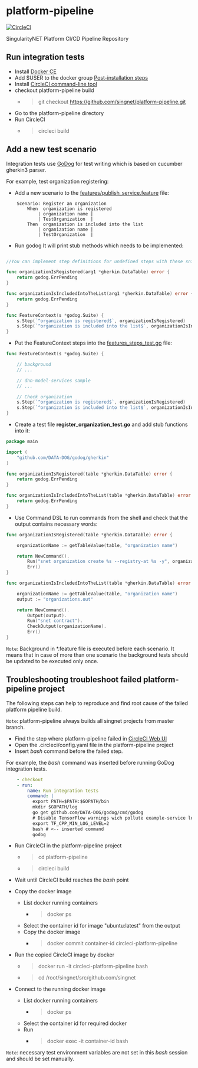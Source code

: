 # platform-pipeline

[![CircleCI](https://circleci.com/gh/singnet/platform-pipeline.svg?style=svg)](https://circleci.com/gh/singnet/platform-pipeline)

SingularityNET Platform CI/CD Pipeline Repository


## Run integration tests

* Install [Docker CE](https://docs.docker.com/install/linux/docker-ce/ubuntu)
* Add $USER to the docker group [Post-installation steps](https://docs.docker.com/install/linux/linux-postinstall)
* Install [CircleCI command-line tool](https://circleci.com/docs/2.0/local-cli)
* checkout platform-pipeline build
  * > git checkout https://github.com/singnet/platform-pipeline.git
* Go to the platform-pipeline directory
* Run CircleCI
  * > circleci build


## Add a new test scenario

Integration tests use [GoDog](https://github.com/DATA-DOG/godog) for test writing which is based on
cucumber gherkin3 parser.

For example, test organization registering:
* Add a new scenario to the [features/publish_service.feature](features/publish_service.feature) file:
```gherkin
	Scenario: Register an organization
		When  organization is registered
			| organization name |
			| TestOrganization  |
		Then  organization is included into the list
			| organization name |
			| TestOrganization  |
```
* Run godog
It will print stub methods which needs to be implemented:
```go

//You can implement step definitions for undefined steps with these snippets:

func organizationIsRegistered(arg1 *gherkin.DataTable) error {
	return godog.ErrPending
}

func organizationIsIncludedIntoTheList(arg1 *gherkin.DataTable) error {
	return godog.ErrPending
}

func FeatureContext(s *godog.Suite) {
	s.Step(`^organization is registered$`, organizationIsRegistered)
	s.Step(`^organization is included into the list$`, organizationIsIncludedIntoTheList)
}
```

* Put the FeatureContext steps into the [features_steps_test.go](features_steps_test.go) file:
```go
func FeatureContext(s *godog.Suite) {

	// background
	// ...

	// dnn-model-services sample
	// ...

	// Check organization
	s.Step(`^organization is registered$`, organizationIsRegistered)
	s.Step(`^organization is included into the list$`, organizationIsIncludedIntoTheList)
}
```

* Create a test file **register_organization_test.go** and add stub functions into it:
```go
package main

import (
	"github.com/DATA-DOG/godog/gherkin"
)

func organizationIsRegistered(table *gherkin.DataTable) error {
	return godog.ErrPending
}

func organizationIsIncludedIntoTheList(table *gherkin.DataTable) error {
	return godog.ErrPending
}
```

* Use Command DSL to run commands from the shell and check that the output
contains necessary words:

```go
func organizationIsRegistered(table *gherkin.DataTable) error {

	organizationName := getTableValue(table, "organization name")

	return NewCommand().
		Run("snet organization create %s --registry-at %s -y", organizationName, registryAddress).
		Err()
}

func organizationIsIncludedIntoTheList(table *gherkin.DataTable) error {

	organizationName := getTableValue(table, "organization name")
	output := "organizations.out"

	return NewCommand().
		Output(output).
		Run("snet contract").
		CheckOutput(organizationName).
		Err()
}
```

`Note`: Background in *.feature file is executed before each scenario. It means that in case of
more than one scenario the background tests should be updated to be executed only once.


## Troubleshooting troubleshoot failed platform-pipeline project

The following steps can help to reproduce and find root cause of the failed platform pipeline build.

`Note`: platform-pipeline always builds all singnet projects from master branch.

* Find the step where platform-pipeline failed in [CircleCI Web UI](https://circleci.com/gh/singnet/platform-pipeline)
* Open the .circleci/config.yaml file in the platform-pipeline project
* Insert *bash* command before the failed step.

For example, the *bash* command was inserted before running GoDog integration tests.

```yaml
    - checkout
    - run:
        name: Run integration tests
        command: |
          export PATH=$PATH:$GOPATH/bin
          mkdir $GOPATH/log
          go get github.com/DATA-DOG/godog/cmd/godog
          # Disable TensorFlow warnings wich pollute example-service log file
          export TF_CPP_MIN_LOG_LEVEL=2
          bash # <-- inserted command
          godog
```

* Run CircleCI in the platform-pipeline project
  * > cd platform-pipeline
  * > circleci build
* Wait until CircleCI build reaches the *bash* point
* Copy the docker image
  * List docker running containers
    * > docker ps
  * Select the container id for image "ubuntu:latest" from the output
  * Copy the docker image
    * > docker commit container-id circleci-platform-pipeline
* Run the copied CircleCI image by docker
  * > docker run -it circleci-platform-pipeline bash
  * > cd /root/singnet/src/github.com/singnet

* Connect to the running docker image
  * List docker running containers
    * > docker ps
  * Select the container id for required docker
  * Run
    * > docker exec -it container-id bash

`Note`: necessary test environment variables are not set in this *bash* session and should be set manually.
